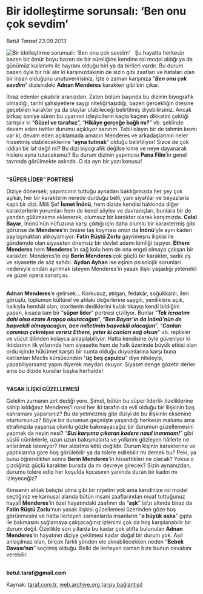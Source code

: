 # Bir idolleştirme sorunsalı: ‘Ben onu çok sevdim’

*Betül Tansel 23.09.2013*

<div class="yazi"><img align="left" alt="Bir idolleştirme sorunsalı: ‘Ben onu çok sevdim’" border="0" src="http://www.taraf.com.tr/fotoraflar/makaleler/bir-idollestirme-sorunsali-ben-onu-cok-sevdim_2931_orijinal.jpg" style="border-right-width:10px; border-color:#FFFFFF"/><p>Şu hayatta herkesin bazen bir ömür boyu bazen de bir süreliğine kendine rol model aldığı ya da günümüz kullanımı ile hayranı olduğu biri ya da birileri vardır. Bu durum bazen öyle bir hâl alır ki karşınızdakinin de sizin gibi zaafları ve hataları olan bir insan olduğunu unutuveririsiniz. İşte o zaman karşınıza “<b><i>Ben onu çok sevdim</i></b>” dizisindeki <b>Adnan Menderes</b> karakteri gibi biri çıkar. </p>
<p>İtiraz edenler çıkabilir aranızdan. Zaten bölüm başında bu dizinin biyografik olmadığı, tarihî şahsiyetlere saygı niteliği taşıdığı, bazen gerçekliğin ötesine geçebilen karakter ya da olaylar olabileceği belirtilmiş diyebilirsiniz. Ancak birkaç saniye süren bu uyarının izleyicilerin kaçta kaçının dikkatini çektiği tartışılır ki “<b>Güzel ve tarafsız</b>”, “<b>Hikâye gerçeğe bağlı mı?</b>” vb. şeklinde devam eden twitler durumu açıklıyor sanırım. Tabii olayın bir de tahmin kısmı var ki, devam eden açıklamada amacın Menderes ve arkadaşlarının neler hissetmiş olabileceklerine “<b>ayna tutmak</b>” olduğu belirtiliyor! Sizce de çok iddialı bir laf değil mi? Bu dizi biyografik değilse kime ve neye dayanarak hislere ayna tutacaksınız? Bu durum dizinin yapımcısı <b>Pana Film</b>’in genel tavrında görülmekte aslında. O da ayrı bir yazı konusu!</p>
<p><b><br/>“SÜPER LİDER” PORTRESİ </b></p>
<p>Diziye dönersek; yapımcının tuttuğu aynadan baktığımızda her şey çok aşikâr, her bir karakterin nerede durduğu belli, yani siyahlar ve beyazlarla kaplı bir dizi. Milli Şef <b>İsmet İnönü</b>, hem dizide kendisi hakkında diğer karakterlerin yorumları hem de kendi söylev ve davranışları, bunlara bir de yandan gülümseme eklenerek, olumsuz bir karakter olarak karşımızda. <b>Celal Bayar</b>, İnönü’nün nüfuzuna karşı çıktığı için daha olumlu bir karaktermiş gibi görünse de <b>Menderes</b>’in önüne taş koyması onun da <b>İnönü</b>’yle aynı kaderi paylaşmaktan alıkoyamıyor. <b>Fatin Rüştü Zorlu</b> gayrimeşru ilişkisi ile gündemde olan siyaseten önemsiz bir devlet adamı kimliği taşıyor. <b>Ethem Menderes</b> hem <b>Menderes</b>’in sağ kolu hem de ona engel olmaya çalışan bir karakter. Menderes’in eşi <b>Berin Menderes </b>çok güçlü bir karakter, sadık eş ve siyasette de söz sahibi. <b>Aydan Ayhan</b> ise eşinin psikolojik sorunları nedeniyle ondan ayrılmak isteyen Menderes’in yasak ilişki yaşadığı yetenekli ve güzel opera sanatçısı. </p>
<p><b><br/>Adnan Menderes</b>’e gelirsek... Korkusuz, atılgan, fedakâr, soğukkanlı, ileri görüşlü, toplumun kültürel ve ahlaki değerlerine saygılı, yeniliklere açık, halkıyla hemhâl olan, otoritenin dediklerini kulak tıkayıp kendi bildiğini yapan, kısaca tam bir “<b>süper lider</b>” portresi çiziliyor. Bunlar “<b><i>Tek icraatım dahi olsa ezanı Arapça okutacağım</i></b>”, “<b><i>Ben Bayar’ın da İnönü’nün de başvekili olmayacağım, ben milletimin başvekili olacağım</i></b>”, “<b><i>Canları canımızı çekmişse veririz Ethem, yeter ki canları sağ olsun</i></b>” vb. replikler ve vücut dilinden kolayca anlaşılabiliyor. Hatta kendisine öyle güveniyor ki iktidarının ilk yıllarında hem siyasette hem de halk üzerinde büyük etkisi olan ordu içinde hükümet karşıtı bir cunta olduğu duyumlarına karşı buna katılanları Meclis kürsüsünden “<b>üç beş çapulcu</b>” diye niteleyip, yapabiliyorsanız yapın diyerek meydan okuyor. Siyaset denge gözetir derler ama bu dizide kurallar başka herhalde!</p>
<p><b><br/>YASAK İLİŞKİ GÜZELLEMESİ</b></p>
<p>Gelelim zurnanın zırt dediği yere. Şimdi, bütün bu süper liderlik özeliklerine sahip kıldığınız Menderes’i nasıl her iki tarafın da evli olduğu bir ilişkinin baş kahramanı yaparsınız? Bu da yetmezmiş gibi diziyi de bu ilişkinin eksenine oturtursunuz? Böyle bir durumun geçmişte yaşandığı herkesin malumu ama etrafınızda yaşansa olumlu gözle bakmayacağız bir durumun güzellemesini yapmak da neyin nesi? “<b><i>Sizi karşıma çıkaran kadere nasıl inanmam!</i></b>” gibi süslü cümlelerle, uzun uzun bakışmalarla ve yollarını gözleyen hâllerle ne anlatılmak isteniyor? Her aldatma kötü değildir. Durum kişinin karakterine ve yaptıklarına göre hoş görülebilir ya da tolere edilebilir mi demek bu? Peki, ya bunu öğrendikten sonra <b>Berin Menderes</b>’in hissettikleri ne olacak? Yoksa o çizdiğiniz güçlü karakter burada da mı devreye girecek? Sizin aynanızdan, durumu tolere edip her koşulda kocasının yanında duran bir kadın mı izleyeceğiz? </p>
<p>Kimsenin ahlak bekçisi olma gibi bir niyetim yok ama kendinize rol model seçtiğiniz ve kamusal alanda bütün insani zaaflarından muaf tuttuğunuz hayalî <b>Menderes</b>’in özel hayatındaki zaafının da “<b>aşk</b>” lafzı altında biraz da <b>Fatin Rüştü Zorlu</b>’nun yasak ilişkisi güzellemesi üzerinden göze hoş görünmesini ve hatta ilerleyen zamanlarda insanların “<b>o büyük aşka</b>” gıpta ile bakmasını sağlamaya çalışacağınız izlenimi çok da hoş karşılanabilir bir durum değil. Özellikle son yıllarda bu kadar çok atıfta bulunulan <b>Adnan Menderes</b>’in hayatının diziye çekilmesi kadar doğal bir durum yok. Asıl anlaşılmaz olan, birçok farklı yönden ele alınabilecekken neden “<b>Bebek Davası’nın</b>” seçilmiş olduğu. Belki de ilerleyen zaman bize bunun cevabını verebilir.</p><b>
<p><br/>betul.taraf@gmail.com</p>
</b>
</div>

Kaynak: [taraf.com.tr](http://www.taraf.com.tr:80/betul-tansel/makale-bir-idollestirme-sorunsali-ben-onu-cok-sevdim.htm), [web.archive.org (arşiv bağlantısı)](http://web.archive.org/web/20130925024410/http://www.taraf.com.tr:80/betul-tansel/makale-bir-idollestirme-sorunsali-ben-onu-cok-sevdim.htm)
